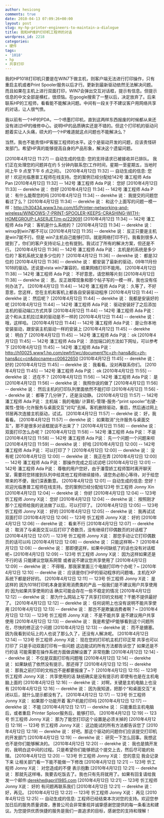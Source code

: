 ```yaml
---
author: hesicong
comments: true
date: 2010-04-13 07:09:26+00:00
layout: post
slug: my-hp-printer-engineers-to-maintain-a-dialogue
title: 我和HP维护打印机工程师的对话
wordpress_id: 2218
categories:
- 硬件
tags:
- '1018'
- hp
- 共享打印
---
```


我的HP1018打印机只要是在WIN7下做主机，则客户端无法进行打印操作，只有重启主机或者Print Spooler服务以后才行。更新到最新驱动依然无法解决问题。而且如果在主机上进行双面打印，WIN7会弹出交互对话框，提示有信息。但提示信息的中文全部是横杠，很烦恼。在google搜索了一整以后，决定放弃了。后来联系HP的工程师，看看能不能解决问题。中间有一段关于不建议客户用网络共享的对话，让人很气愤。

我以前有一个HP的PDA，一个喷墨打印机，直到这两样东西报废的时候都从来还没有进过HP的维修中心。说明HP的品质确实还是不错的。但这个打印机的驱动问题着实让人头痛，硕大的一个HP难道就这点问题也不能解决么？

当然，我也不能责怪HP客服工程师的水平。这个是驱动开发的问题，应该责怪研发部门。希望HP真的能够提高自身的产品形象，解决这个遗留问题。

[2010年4月12日 11:27] -- 自动生成的信息:
您的支持请求已被接收并已排队。 我们正在处理您的问题并在约 5 分钟内联系您(工作时间，星期一至星期五，当地时间上午 9 点至下午 6 点之间)。
[2010年4月12日 11:32] -- 自动生成的信息:
您好！欢迎光临惠普工程师在线支持。您的案例已经分配给142号 潘工程师 Ada Pan
[2010年4月12日 11:32] -- 142号 潘工程师 Ada P说：
您好
[2010年4月12日 11:33] -- derekhe 说：
你好
[2010年4月12日 11:34] -- 142号 潘工程师 Ada P说：
有什么能帮您的吗
[2010年4月12日 11:34] -- derekhe 说：
我提交的问题您看过了么？
[2010年4月12日 11:34] -- derekhe 说：
和这个上面写的问题一模一样：http://h30434.www3.hp.com/t5/Printer-networking-and-wireless/WINDOWS-7-PRINT-SPOOLER-KEEPS-CRASHING-WITH-HOMEGROUP-LASERJET/m-p/229091
[2010年4月12日 11:34] -- 142号 潘工程师 Ada P说：
客机是什么系统的？
[2010年4月12日 11:34] -- derekhe 说：
winxp到win7都不可以
[2010年4月12日 11:35] -- derekhe 说：
反正只要是主机是win7就不行。但是 win7主机自己能够打印。就是网络打印不行。我看到很多人提到了，你们的客户支持论坛上也有提到。我试过了所有的解决方案，但还是不行。
[2010年4月12日 11:36] -- 142号 潘工程师 Ada P说：
主机是的系统是多少位的？客机系统又是多少位的？
[2010年4月12日 11:36] -- derekhe 说：
都是32位的
[2010年4月12日 11:36] -- derekhe 说：
都安装了最新的驱动，09年11月份 1018的驱动。还说是vista win7兼容的，结果网络打印不能用。
[2010年4月12日 11:38] -- 142号 潘工程师 Ada P说：
不好意思，请您稍等片刻
[2010年4月12日 11:38] -- derekhe 说：
恩。反正故障现象和那个帖子写的一模一样，我也没有任何办法了。
[2010年4月12日 11:44] -- 142号 潘工程师 Ada P说：
久等了，不好意思，您这样，您在主机和客机上都各自安装驱动程序
[2010年4月12日 11:44] -- derekhe 说：
然后呢？
[2010年4月12日 11:44] -- derekhe 说：
我都是安装好的呢
[2010年4月12日 11:44] -- 142号 潘工程师 Ada P说：
驱动安装好了之后添加主机的驱动端口方式共享
[2010年4月12日 11:44] -- 142号 潘工程师 Ada P说：
这个和从主机拉过来的驱动是不一样的
[2010年4月12日 11:44] -- derekhe 说：
哦，这样哈。
[2010年4月12日 11:44] -- 142号 潘工程师 Ada P说：
是让你本地安装驱动，跟安装主机驱动一样的安装上
[2010年4月12日 11:45] -- derekhe 说：
明白了
[2010年4月12日 11:45] -- 142号 潘工程师 Ada P说：
ok
[2010年4月12日 11:45] -- 142号 潘工程师 Ada P说：
添加端口的方法如下网址，可以参考下
[2010年4月12日 11:45] -- 142号 潘工程师 Ada P说：
http://h10025.www1.hp.com/ewfrf/wc/document?lc=zh-hans&dlc=zh-hans&cc=cn&docname=c00622650
[2010年4月12日 11:45] -- derekhe 说：
好的
[2010年4月12日 11:45] -- derekhe 说：
我看看。没对再联系你们。
[2010年4月12日 11:45] -- 142号 潘工程师 Ada P说：
ok
[2010年4月12日 11:55] -- derekhe 说：
还在不？
[2010年4月12日 11:56] -- 142号 潘工程师 Ada P说：
是
[2010年4月12日 11:56] -- derekhe 说：
我照你说的做了
[2010年4月12日 11:56] -- derekhe 说：
然后主机的打印队列里面依然不能打印
[2010年4月12日 11:56] -- derekhe 说：
都等了几分钟了，还是没动静。
[2010年4月12日 11:57] -- 142号 潘工程师 Ada P说：
主机端：我的电脑/ 计算机-管理-服务-“print spooler”右键-属性-登陆-允许服务与桌面交互“对勾”去掉。客机删除驱动，重启，然后通过网上邻居再次连接主机驱动，试试。
[2010年4月12日 11:57] -- derekhe 说：
好，我看看。
[2010年4月12日 11:57] -- derekhe 说：
如果取消”允许服务与桌面交互”，那不是很多对话框就谈不出来了？
[2010年4月12日 11:58] -- derekhe 说：
双面打印怎么办呢？
[2010年4月12日 11:58] -- 142号 潘工程师 Ada P说：
不是
[2010年4月12日 11:58] -- 142号 潘工程师 Ada P说：
先一个问题一个问题来呗
[2010年4月12日 11:59] -- derekhe 说：
好哈
[2010年4月12日 12:00] -- 142号 潘工程师 Ada P说：
可以打印了？
[2010年4月12日 12:00] -- derekhe 说：
没有呢
[2010年4月12日 12:00] -- derekhe 说：
我正在弄
[2010年4月12日 12:00] -- 142号 潘工程师 Ada P说：
那操作完成之后试试吧
[2010年4月12日 12:01] -- 142号 潘工程师 Ada P说：
尊敬的用户您好，由于潘雪娇工程师暂时离开聊天室，需要将您转接到队列中给其他工程师继续接待，请您务必耐心等待，对于给您带来的不便，我们深表歉意。
[2010年4月12日 12:01] -- 自动生成的信息:
您好！欢迎光临惠普工程师在线支持。您的案例已经分配给123号 忻工程师 Jonny Xin
[2010年4月12日 12:04] -- derekhe 说：
你好
[2010年4月12日 12:04] -- 123号 忻工程师 Jonny X说：
您好
[2010年4月12日 12:04] -- derekhe 说：
按照刚才那个工程师给我的说法做了以后，可以打印了。
[2010年4月12日 12:05] -- 123号 忻工程师 Jonny X说：
好的
[2010年4月12日 12:05] -- derekhe 说：
我再试试双面打印
[2010年4月12日 12:06] -- 123号 忻工程师 Jonny X说：
好的
[2010年4月12日 12:06] -- derekhe 说：
看来不行
[2010年4月12日 12:07] -- derekhe 说：
取消了与桌面交互以后打印了奇数页，没有继续打印偶数页的对话框了
[2010年4月12日 12:07] -- 123号 忻工程师 Jonny X说：
那您手动让它打印偶数页的话可以吗
[2010年4月12日 12:08] -- derekhe 说：
只能这样啊~？
[2010年4月12日 12:08] -- derekhe 说：
那即便这样，如果中间缺纸了的话也没有对话框呢~
[2010年4月12日 12:09] -- 123号 忻工程师 Jonny X说：
因为这样如果还是不行的话 只能建议您联系网管 或者说不建议您共享使用了
[2010年4月12日 12:09] -- derekhe 说：
不得哦，那我家里面三个电脑打印咋个办呢？~
[2010年4月12日 12:10] -- derekhe 说：
应该是你们HP的驱动程序的问题咯，主机在XP系统下都是好好的。
[2010年4月12日 12:11] -- 123号 忻工程师 Jonny X说：
是这样的 因为1018打印机本身是家用消费类的产品 一般我们是不建议用户共享使用的 因为如果共享使用的话 确实可能会存在一些不稳定的情况
[2010年4月12日 12:12] -- derekhe 说：
那为什么网站上写了共享打印的文档呢？干脆不提供最好了。
[2010年4月12日 12:12] -- derekhe 说：
任何说明上也没有说明不能共享使用
[2010年4月12日 12:13] -- derekhe 说：
那岂不是欺骗消费者啊？~
[2010年4月12日 12:13] -- 123号 忻工程师 Jonny X说：
不是不能共享 是不建议用户共享使用
[2010年4月12日 12:13] -- derekhe 说：
我是希望HP能够看到这个问题所在，尽快的修正这个问题
[2010年4月12日 12:13] -- derekhe 说：
而不是搪塞。因为我看到论坛上的人也说了那么久了，还没有人解决呢。
[2010年4月12日 12:14] -- 123号 忻工程师 Jonny X说：
现在您的打印机主机打印正常 共享也可以打印了 只是手动双面打印有一些问题 这边能试的所有方法都告诉您了 如果还是不行的话 可能需要在操作系统方面做调解设置了 非常抱歉
[2010年4月12日 12:14] -- derekhe 说：
不仅是双面打印有问题哦
[2010年4月12日 12:14] -- derekhe 说：
如果缺纸了依然没有提示，那还得了
[2010年4月12日 12:15] -- derekhe 说：
那我之前打印的文档岂不是都要报废了~？
[2010年4月12日 12:15] -- 123号 忻工程师 Jonny X说：
共享使用的话 缺纸确实是没有提示的 即使有也是在主机电脑上面的
[2010年4月12日 12:16] -- derekhe 说：
对啊，关键是主机电脑上也没有
[2010年4月12日 12:16] -- derekhe 说：
因为我知道，把那个“和桌面交互”关闭以后，就什么提示都没有了。
[2010年4月12日 12:17] -- 123号 忻工程师 Jonny X说：
如果那个功能开着 客户机能打印吗
[2010年4月12日 12:17] -- derekhe 说：
不能
[2010年4月12日 12:17] -- derekhe 说：
只能重启主机电脑后，或者重启 Printer Sploor服务后，能够打印。
[2010年4月12日 12:19] -- 123号 忻工程师 Jonny X说：
那为了能您打印这个设置是必须关掉的
[2010年4月12日 12:19] -- 123号 忻工程师 Jonny X说：
这边能试的所有方法都告诉您了
[2010年4月12日 12:19] -- derekhe 说：
好吧。那这个驱动的问题你们应该提交打印机的开发部门
[2010年4月12日 12:19] -- derekhe 说：
研究一下怎么回事。我想这也不是你们能够解决的。
[2010年4月12日 12:20] -- derekhe 说：
我也是搞开发的，我明白这中间的过程。只是希望你们能够把这个提交上去，然后尽可能的处理。
[2010年4月12日 12:20] -- 123号 忻工程师 Jonny X说：
您的意见 我会记录下来 让相关部门看一下能不能做一下修改
[2010年4月12日 12:21] -- 123号 忻工程师 Jonny X说：
对您造成的不便 表示抱歉
[2010年4月12日 12:21] -- derekhe 说：
那就先这样咯，我要去吃饭去了。我也只有先将就用了。如果有回复请给我发一个邮件:derekhe@april1985.com
[2010年4月12日 12:21] -- 123号 忻工程师 Jonny X说：
好的 有问题再联系我们
[2010年4月12日 12:21] -- derekhe 说：
好，再见。
[2010年4月12日 12:22] -- 123号 忻工程师 Jonny X说：
再见
[2010年4月12日 12:25] -- 自动生成的信息:
工程师已经结束本次对您的支持。欢迎您参加日后的服务质量调查，惠普公司会非常重视并诚挚感谢您提供的每一条看法和建议。为您提供优质快捷的服务是我们一直追求的目标，感谢您的支持和理解！
